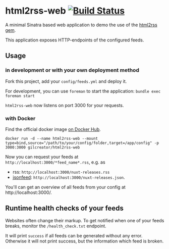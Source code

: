 # html2rss-web [![Build Status](https://travis-ci.com/gildesmarais/html2rss-web.svg?branch=master)](https://travis-ci.com/gildesmarais/html2rss-web)

A minimal Sinatra based web application to demo the use of the
[html2rss  gem](https://github.com/gildesmarais/html2rss).

This application exposes HTTP-endpoints of the configured feeds.

## Usage

### in development or with your own deployment method

Fork this project, add your `config/feeds.yml` and deploy it.

For development, you can use `foreman` to start the application:
`bundle exec foreman start`

`html2rss-web` now listens on port 3000 for your requests.

### with Docker

Find the official docker image [on Docker Hub](https://hub.docker.com/r/gilcreator/html2rss-web/).

```
docker run -d --name html2rss-web --mount type=bind,source="/path/to/your/config/folder,target=/app/config" -p 3000:3000 gilcreator/html2rss-web
```

Now you can request your feeds at `http://localhost:3000/*feed_name*.rss`, e.g. as

- rss: `http://localhost:3000/nuxt-releases.rss`
- [jsonfeed](https://jsonfeed.org/): `http://localhost:3000/nuxt-releases.json`.

You'll can get an overview of all feeds from your config at http://localhost:3000/.

## Runtime health checks of your feeds

Websites often change their markup. To get notified when one of your feeds breaks,
monitor the `/health_check.txt` endpoint.

It will print `success` if all feeds can be generated without any error.
Otherwise it will not print success, but the information which feed is broken.
